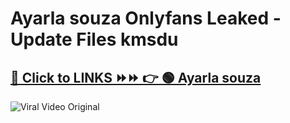 
 # Ayarla souza Onlyfans Leaked - Update Files kmsdu

## <h2><a href="https://clipsfans.com/Ayarla_souza&ref=git">🔗 Click to LINKS ⏩⏩ 👉 🟢 Ayarla souza </a></h2>

<a href="https://clipsfans.com/Ayarla_souza&ref=git" rel="nofollow" data-target="animated-image.originalLink"><img src="https://i.ibb.co.com/xMMVF88/686577567.gif" alt="Viral Video Original" style="max-width: 100%; display: inline-block;" data-target="animated-image.originalImage"></a>

